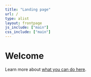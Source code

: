 ```yaml
---
title: "Landing page"
url: /
type: alist
layout: frontpage
js_include: ["main"]
css_include: ["main"]
---
```

# Welcome
Learn more about [what you can do here](/welcome.html).
